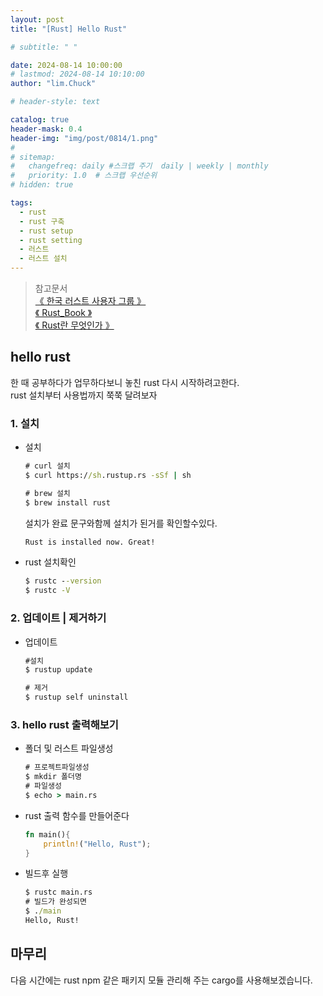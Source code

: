 ```yaml
---
layout: post
title: "[Rust] Hello Rust"

# subtitle: " "

date: 2024-08-14 10:00:00
# lastmod: 2024-08-14 10:10:00
author: "lim.Chuck"

# header-style: text

catalog: true
header-mask: 0.4
header-img: "img/post/0814/1.png"
#
# sitemap:
#   changefreq: daily #스크랩 주기  daily | weekly | monthly
#   priority: 1.0  # 스크랩 우선순위
# hidden: true

tags:
  - rust
  - rust 구축
  - rust setup
  - rust setting
  - 러스트
  - 러스트 설치
---
```


> 참고문서 <br/> [ 《 한국 러스트 사용자 그룹 》 ](https://rust-kr.org/pages/install/) <br/> [ 《 Rust_Book 》 ](https://rinthel.github.io/rust-lang-book-ko/) <br/> [ 《 Rust란 무엇인가 》 ](https://learn.microsoft.com/ko-kr/training/paths/rust-first-steps/)

## hello rust

한 때 공부하다가 업무하다보니 놓친 rust 다시 시작하려고한다.<Br/>
rust 설치부터 사용법까지 쭉쭉 달려보자

### 1. 설치

- 설치

  ```cmd
  # curl 설치
  $ curl https://sh.rustup.rs -sSf | sh

  # brew 설치
  $ brew install rust
  ```

  설치가 완료 문구와함께 설치가 된거를 확인할수있다.

  ```cmd
  Rust is installed now. Great!
  ```

- rust 설치확인

  ```cmd
  $ rustc --version
  $ rustc -V
  ```

### 2. 업데이트 | 제거하기

- 업데이트

  ```cmd
  #설치
  $ rustup update

  # 제거
  $ rustup self uninstall
  ```

### 3. hello rust 출력해보기

- 폴더 및 러스트 파일생성

  ```cmd
  # 프로젝트파일생성
  $ mkdir 폴더명
  # 파일생성
  $ echo > main.rs
  ```

- rust 출력 함수를 만들어준다

  ```rust
  fn main(){
      println!("Hello, Rust");
  }
  ```

- 빌드후 실행
  ```cmd
  $ rustc main.rs
  # 빌드가 완성되면
  $ ./main
  Hello, Rust!
  ```

## 마무리

다음 시간에는 rust npm 같은 패키지 모듈 관리해 주는 cargo를 사용해보겠습니다.
